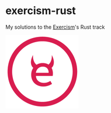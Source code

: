 # exercism-rust

My solutions to the [Exercism](http://exercism.io)'s Rust track

![Exercism Logo](exercism.png)
